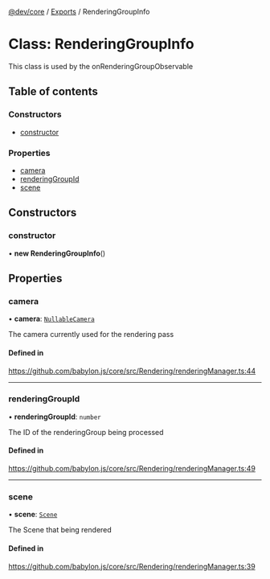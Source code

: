 [@dev/core](../README.md) / [Exports](../modules.md) / RenderingGroupInfo

# Class: RenderingGroupInfo

This class is used by the onRenderingGroupObservable

## Table of contents

### Constructors

- [constructor](RenderingGroupInfo.md#constructor)

### Properties

- [camera](RenderingGroupInfo.md#camera)
- [renderingGroupId](RenderingGroupInfo.md#renderinggroupid)
- [scene](RenderingGroupInfo.md#scene)

## Constructors

### constructor

• **new RenderingGroupInfo**()

## Properties

### camera

• **camera**: [`Nullable`](../modules.md#nullable)[`Camera`](Camera.md)

The camera currently used for the rendering pass

#### Defined in

https://github.com/babylon.js/core/src/Rendering/renderingManager.ts:44

___

### renderingGroupId

• **renderingGroupId**: `number`

The ID of the renderingGroup being processed

#### Defined in

https://github.com/babylon.js/core/src/Rendering/renderingManager.ts:49

___

### scene

• **scene**: [`Scene`](Scene.md)

The Scene that being rendered

#### Defined in

https://github.com/babylon.js/core/src/Rendering/renderingManager.ts:39
